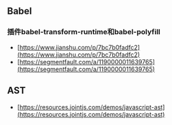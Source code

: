 ## Babel

### 插件babel-transform-runtime和babel-polyfill

* [https://www.jianshu.com/p/7bc7b0fadfc2](https://www.jianshu.com/p/7bc7b0fadfc2)
* [https://segmentfault.com/a/1190000011639765](https://segmentfault.com/a/1190000011639765)

## 

## AST

* [https://resources.jointjs.com/demos/javascript-ast](https://resources.jointjs.com/demos/javascript-ast)



